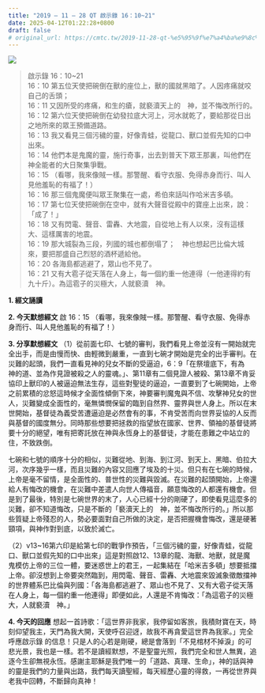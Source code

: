 ```yaml
---
title: "2019 – 11 – 28 QT 啟示錄 16：10~21"
date: 2025-04-12T01:22:28+0800
draft: false
# original_url: https://cmtc.tw/2019-11-28-qt-%e5%95%9f%e7%a4%ba%e9%8c%84-16%ef%bc%9a1021
---
```


![](/images/qt.jpg)
> 啟示錄 16：10\~21  
> 16：10 第五位天使把碗倒在獸的座位上，獸的國就黑暗了。人因疼痛就咬自己的舌頭；  
> 16：11 又因所受的疼痛，和生的瘡，就褻瀆天上的　神，並不悔改所行的。  
> 16：12 第六位天使把碗倒在幼發拉底大河上，河水就乾了，要給那從日出之地所來的眾王預備道路。  
> 16：13 我又看見三個污穢的靈，好像青蛙，從龍口、獸口並假先知的口中出來。  
> 16：14 他們本是鬼魔的靈，施行奇事，出去到普天下眾王那裏，叫他們在　神全能者的大日聚集爭戰。  
> 16：15 （看哪，我來像賊一樣。那警醒、看守衣服、免得赤身而行、叫人見他羞恥的有福了！）  
> 16：16 那三個鬼魔便叫眾王聚集在一處，希伯來話叫作哈米吉多頓。  
> 16：17 第七位天使把碗倒在空中，就有大聲音從殿中的寶座上出來，說：「成了！」  
> 16：18 又有閃電、聲音、雷轟、大地震，自從地上有人以來，沒有這樣大、這樣厲害的地震。  
> 16：19 那大城裂為三段，列國的城也都倒塌了；　神也想起巴比倫大城來，要把那盛自己烈怒的酒杯遞給他。  
> 16：20 各海島都逃避了，眾山也不見了。  
> 16：21 又有大雹子從天落在人身上，每一個約重一他連得（一他連得約有九十斤）。為這雹子的災極大，人就褻瀆　神。

**1. 經文誦讀**

**2.  今天默想經文**
啟 16：15 （看哪，我來像賊一樣。那警醒、看守衣服、免得赤身而行、叫人見他羞恥的有福了！）

**3. 分享默想經文**
（1）從前面七印、七號的審判，我們看見上帝並沒有一開始就完全出手，而是由慢而快、由輕微到嚴重，一直到七碗才開始是完全的出手審判。在災難的起頭，我們一直看見神的兒女不斷的受逼迫，6：9「在祭壇底下，有為　神的道、並為作見證被殺之人的靈魂。」、第11章有二個見證人被殺、第13章不肯妥協印上獸印的人被逼迫無法生存，這些對聖徒的逼迫，一直要到了七碗開始，上帝之前累積的忿怒這時候才全面性傾倒下來，神要審判魔鬼與不信、攻擊神兒女的世人，災難變成全面性的，毫無憐憫保留的臨到自然界、靈界與世人身上。所以在末世開始，基督徒為義受苦遭逼迫是必然會有的事，不肯受苦而向世界妥協的人反而與基督的國度無分。同時那些想要把拯救的指望放在國家、世界、領袖的基督徒將要十分的絕望，唯有把寄託放在神與永恆身上的基督徒，才能在患難之中站立的住，不致跌倒。

七碗和七號的順序十分的相似，災難從地、到海、到江河、到天上、黑暗、伯拉大河，次序幾乎一樣，而且災難的內容又回應了埃及的十災。但只有在七碗的時候，上帝是毫不留情，是全面性的、普世性的災難與毀滅。在災難的起頭開始，上帝還給人有悔改的機會，在災難中差遣人向世人傳福音，願意悔改的人都還有機會。但是到了最後，特別是七碗世界的末了，人心已經十分的剛硬了，即使看見這麼多的災難，卻不知道悔改，只是不斷的「褻瀆天上的　神，並不悔改所行的。」所以那些質疑上帝殘忍的人，勢必要面對自己所做的決定，是否把握機會悔改，還是硬著頸項，與神作對到底，以致於滅亡。

（2）v13\~16第六印是給第七印的戰爭作預告，「三個污穢的靈，好像青蛙，從龍口、獸口並假先知的口中出來」這是對照啟12、13章的龍、海獸、地獸，就是魔鬼模仿上帝的三位一體，要迷惑世上的君王，一起集結在「哈米吉多頓」想要抵擋上帝。卻沒想到上帝要突然臨到，用閃電、聲音、雷轟、大地震來毀滅象徵敵擋神的世界體系巴比倫與列國：「各海島都逃避了、眾山也不見了、又有大雹子從天落在人身上，每一個約重一他連得」即便如此，人還是不肯悔改：「為這雹子的災極大，人就褻瀆　神。」

**4. 今天的回應**
想起一首詩歌：「這世界非我家，我停留如客旅，我積財寶在天，時刻仰望我主，天門為我大開，天使呼召迎迓，故我不再貪愛這世界為我家。」完全呼應啟示錄 的信息！只是人的心若是剛硬，總是會落到「不見棺材不掉淚」的可悲光景，我也是一樣。若不是讀經默想，不是聖靈光照，我們完全和世人無異，追逐今生卻無視永恆。感謝主耶穌是我們唯一的「道路、真理、生命」，神的話與神的靈是我們的力量與出路，我們每天讀聖經，每天經歷心靈的得救，一再從世界與老我中回轉，不斷歸向真神！
